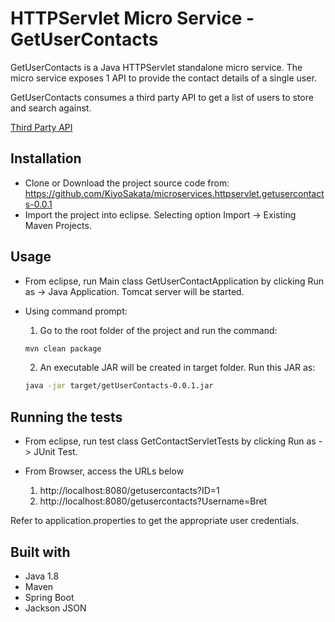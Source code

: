 # HTTPServlet Micro Service - GetUserContacts

GetUserContacts is a Java HTTPServlet standalone micro service. The micro service exposes 1 API to provide the contact details of a single user.

GetUserContacts consumes a third party API to get a list of users to store and search against.

[Third Party API](https://jsonplaceholder.typicode.com/users)


## Installation

* Clone or Download the project source code from: https://github.com/KiyoSakata/microservices.httpservlet.getusercontacts-0.0.1
* Import the project into eclipse. Selecting option Import -> Existing Maven Projects.

## Usage

* From eclipse, run Main class GetUserContactApplication by clicking Run as -> Java Application. Tomcat server will be started. 
* Using command prompt:  
    1. Go to the root folder of the project and run the command:

    ```bash
    mvn clean package
    ```  

    2. An executable JAR will be created in target folder. Run this JAR as:

    ```bash
    java -jar target/getUserContacts-0.0.1.jar 
    ```

## Running the tests

* From eclipse, run test class GetContactServletTests by clicking Run as -> JUnit Test.
* From Browser, access the URLs below

    1. http://localhost:8080/getusercontacts?ID=1
    2. http://localhost:8080/getusercontacts?Username=Bret

Refer to application.properties to get the appropriate user credentials.

## Built with

* Java 1.8
* Maven
* Spring Boot
* Jackson JSON